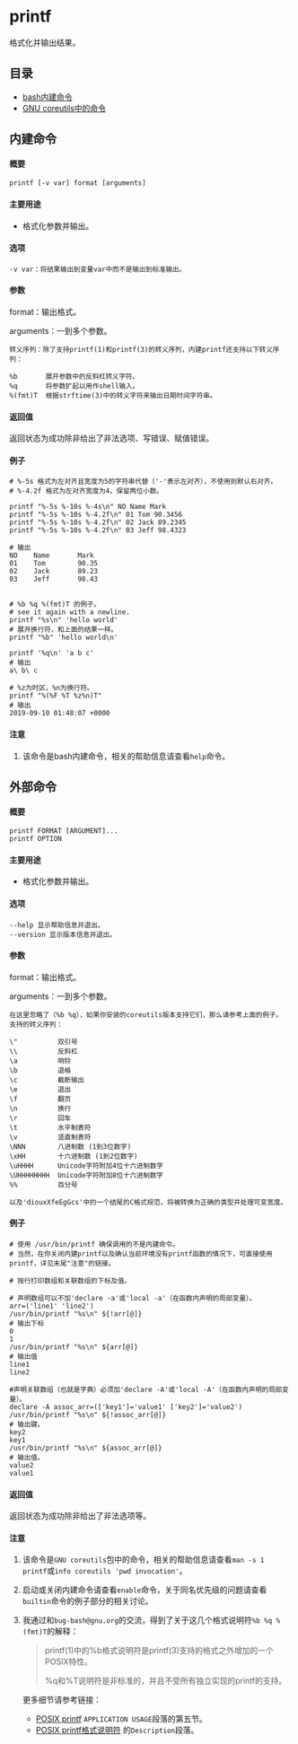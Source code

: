 printf
===

格式化并输出结果。

## 目录

- [bash内建命令](#内建命令)
- [GNU coreutils中的命令](#外部命令)

## 内建命令

#### 概要

```shell
printf [-v var] format [arguments]
```

#### 主要用途

- 格式化参数并输出。

#### 选项

```shell
-v var：将结果输出到变量var中而不是输出到标准输出。
```

#### 参数

format：输出格式。

arguments：一到多个参数。

```shell
转义序列：除了支持printf(1)和printf(3)的转义序列，内建printf还支持以下转义序列：

%b       展开参数中的反斜杠转义字符。
%q       将参数扩起以用作shell输入。
%(fmt)T  根据strftime(3)中的转义字符来输出日期时间字符串。
```

#### 返回值

返回状态为成功除非给出了非法选项、写错误、赋值错误。

#### 例子

```shell
# %-5s 格式为左对齐且宽度为5的字符串代替（'-'表示左对齐），不使用则默认右对齐。
# %-4.2f 格式为左对齐宽度为4，保留两位小数。

printf "%-5s %-10s %-4s\n" NO Name Mark
printf "%-5s %-10s %-4.2f\n" 01 Tom 90.3456
printf "%-5s %-10s %-4.2f\n" 02 Jack 89.2345
printf "%-5s %-10s %-4.2f\n" 03 Jeff 98.4323

# 输出
NO    Name       Mark
01    Tom        90.35
02    Jack       89.23
03    Jeff       98.43


# %b %q %(fmt)T 的例子。
# see it again with a newline.
printf "%s\n" 'hello world'
# 展开换行符，和上面的结果一样。
printf "%b" 'hello world\n'

printf '%q\n' 'a b c'
# 输出
a\ b\ c

# %z为时区，%n为换行符。
printf "%(%F %T %z%n)T"
# 输出
2019-09-10 01:48:07 +0000
```

#### 注意

1. 该命令是bash内建命令，相关的帮助信息请查看`help`命令。


## 外部命令

#### 概要

```shell
printf FORMAT [ARGUMENT]...
printf OPTION
```

#### 主要用途

- 格式化参数并输出。


#### 选项

```shell
--help 显示帮助信息并退出。
--version 显示版本信息并退出。
```

#### 参数

format：输出格式。

arguments：一到多个参数。

```shell
在这里忽略了（%b %q），如果你安装的coreutils版本支持它们，那么请参考上面的例子。
支持的转义序列：

\"          双引号
\\          反斜杠
\a          响铃
\b          退格
\c          截断输出
\e          退出
\f          翻页
\n          换行
\r          回车
\t          水平制表符
\v          竖直制表符
\NNN        八进制数 (1到3位数字)
\xHH        十六进制数 (1到2位数字)
\uHHHH      Unicode字符附加4位十六进制数字
\UHHHHHHHH  Unicode字符附加8位十六进制数字
%%          百分号

以及'diouxXfeEgGcs'中的一个结尾的C格式规范，将被转换为正确的类型并处理可变宽度。
```

#### 例子

```shell
# 使用 /usr/bin/printf 确保调用的不是内建命令。
# 当然，在你关闭内建printf以及确认当前环境没有printf函数的情况下，可直接使用printf，详见末尾"注意"的链接。

# 按行打印数组和关联数组的下标及值。

# 声明数组可以不加'declare -a'或'local -a'（在函数内声明的局部变量）。
arr=('line1' 'line2')
/usr/bin/printf "%s\n" ${!arr[@]}
# 输出下标
0
1
/usr/bin/printf "%s\n" ${arr[@]}
# 输出值
line1
line2

#声明关联数组（也就是字典）必须加'declare -A'或'local -A'（在函数内声明的局部变量）。
declare -A assoc_arr=(['key1']='value1' ['key2']='value2')
/usr/bin/printf "%s\n" ${!assoc_arr[@]}
# 输出键。
key2
key1
/usr/bin/printf "%s\n" ${assoc_arr[@]}
# 输出值。
value2
value1
```

#### 返回值

返回状态为成功除非给出了非法选项等。

#### 注意

1. 该命令是`GNU coreutils`包中的命令，相关的帮助信息请查看`man -s 1 printf`或`info coreutils 'pwd invocation'`。

2. 启动或关闭内建命令请查看`enable`命令，关于同名优先级的问题请查看`builtin`命令的例子部分的相关讨论。

3. 我通过和`bug-bash@gnu.org`的交流，得到了关于这几个格式说明符`%b %q %(fmt)T`的解释：
   > printf(1)中的%b格式说明符是printf(3)支持的格式之外增加的一个POSIX特性。
   >
   > %q和%T说明符是非标准的，并且不受所有独立实现的printf的支持。
   
   更多细节请参考链接：
   - [POSIX printf](https://pubs.opengroup.org/onlinepubs/9699919799/utilities/printf.html)
   `APPLICATION USAGE`段落的第五节。
   - [POSIX printf格式说明符](https://pubs.opengroup.org/onlinepubs/9699919799/functions/printf.html)
   的`Description`段落。



